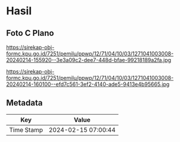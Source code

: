 # Hasil

## Foto C Plano

https://sirekap-obj-formc.kpu.go.id/7251/pemilu/ppwp/12/71/04/10/03/1271041003008-20240214-155920--3e3a09c2-dee7-448d-bfae-99218189a2fa.jpg

https://sirekap-obj-formc.kpu.go.id/7251/pemilu/ppwp/12/71/04/10/03/1271041003008-20240214-160100--efd7c561-3ef2-4140-ade5-9413e4b95665.jpg


## Metadata

| Key        | Value               |
| ---------- | ------------------- |
| Time Stamp | 2024-02-15 07:00:44 |



